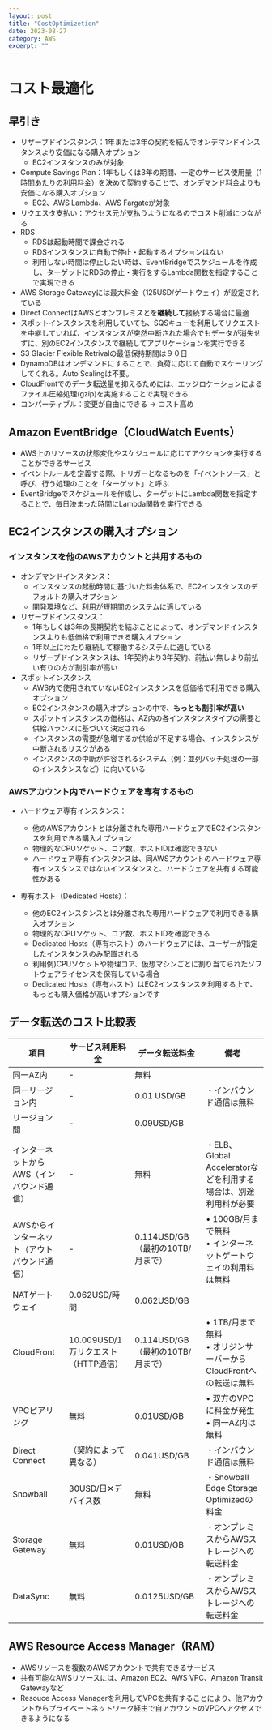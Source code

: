 ```yaml
---
layout: post
title: "CostOptimizetion"
date: 2023-08-27
category: AWS
excerpt: ""
---
```

# コスト最適化
## 早引き
- リザーブドインスタンス：1年または3年の契約を結んでオンデマンドインスタンスより安価になる購入オプション
  - EC2インスタンスのみが対象
- Compute Savings Plan：1年もしくは3年の期間、一定のサービス使用量（1時間あたりの利用料金）を決めて契約することで、オンデマンド料金よりも安価になる購入オプション
  - EC2、AWS Lambda、AWS Fargateが対象
- リクエスタ支払い：アクセス元が支払うようになるのでコスト削減につながる
- RDS
  - RDSは起動時間で課金される
  - RDSインスタンスに自動で停止・起動するオプションはない
  - 利用しない時間は停止したい時は、EventBridgeでスケジュールを作成し、ターゲットにRDSの停止・実行をするLambda関数を指定することで実現できる
- AWS Storage Gatewayには最大料金（125USD/ゲートウェイ）が設定されている
- Direct ConnectはAWSとオンプレミスとを**継続して**接続する場合に最適
- スポットインスタンスを利用していても、SQSキューを利用してリクエストを中継していれば、インスタンスが突然中断された場合でもデータが消失せずに、別のEC2インスタンスで継続してアプリケーションを実行できる
- S3 Glacier Flexible Retrivalの最低保持期間は９０日
- DynamoDBはオンデマンドにすることで、負荷に応じて自動でスケーリングしてくれる。Auto Scalingは不要。
- CloudFrontでのデータ転送量を抑えるためには、エッジロケーションによるファイル圧縮処理(gzip)を実施することで実現できる
- コンパーティブル：変更が自由にできる -> コスト高め


## Amazon EventBridge（CloudWatch Events）
- AWS上のリソースの状態変化やスケジュールに応じてアクションを実行することができるサービス
- イベントルールを定義する際、トリガーとなるものを「イベントソース」と呼び、行う処理のことを「ターゲット」と呼ぶ
- EventBridgeでスケジュールを作成し、ターゲットにLambda関数を指定することで、毎日決まった時間にLambda関数を実行できる


## EC2インスタンスの購入オプション
### インスタンスを他のAWSアカウントと共用するもの
- オンデマンドインスタンス：
  - インスタンスの起動時間に基づいた料金体系で、EC2インスタンスのデフォルトの購入オプション
  - 開発環境など、利用が短期間のシステムに適している
- リザーブドインスタンス：
  - 1年もしくは3年の長期契約を結ぶことによって、オンデマンドインスタンスよりも低価格で利用できる購入オプション
  - 1年以上にわたり継続して稼働するシステムに適している
  - リザーブドインスタンスは、1年契約より3年契約、前払い無しより前払い有りの方が割引率が高い
- スポットインスタンス
  - AWS内で使用されていないEC2インスタンスを低価格で利用できる購入オプション
  - EC2インスタンスの購入オプションの中で、**もっとも割引率が高い**
  - スポットインスタンスの価格は、AZ内の各インスタンスタイプの需要と供給バランスに基づいて決定される
  - インスタンスの需要が急増するか供給が不足する場合、インスタンスが中断されるリスクがある
  - インスタンスの中断が許容されるシステム（例：並列バッチ処理の一部のインスタンスなど）に向いている

### AWSアカウント内でハードウェアを専有するもの
- ハードウェア専有インスタンス：
  - 他のAWSアカウントとは分離された専用ハードウェアでEC2インスタンスを利用できる購入オプション
  - 物理的なCPUソケット、コア数、ホストIDは確認できない
  - ハードウェア専有インスタンスは、同AWSアカウントのハードウェア専有インスタンスではないインスタンスと、ハードウェアを共有する可能性がある

- 専有ホスト（Dedicated Hosts）：
  - 他のEC2インスタンスとは分離された専用ハードウェアで利用できる購入オプション
  - 物理的なCPUソケット、コア数、ホストIDを確認できる
  - Dedicated Hosts（専有ホスト）のハードウェアには、ユーザーが指定したインスタンスのみ配置される
  - 利用例)CPUソケットや物理コア、仮想マシンごとに割り当てられたソフトウェアライセンスを保有している場合
  - Dedicated Hosts（専有ホスト）はEC2インスタンスを利用する上で、もっとも購入価格が高いオプションです
 
## データ転送のコスト比較表

| 項目 | サービス利用料金 | データ転送料金 | 備考 |
| --- | --- | --- | --- |
| 同一AZ内 | -  | 無料 |  |
| 同ーリージョン内 | - | 0.01 USD/GB | ・インバウンド通信は無料 |
| リージョン間 | - | 0.09USD/GB |  |
| インターネットからAWS（インバウンド通信） | - | 無料 | ・ELB、Global Acceleratorなどを利用する場合は、別途利用料が必要 |
| AWSからインターネット（アウトバウンド通信） | - | 0.114USD/GB（最初の10TB/月まで） | • 100GB/月まで無料<br>• インターネットゲートウェイの利用料は無料 |
| NATゲートウェイ | 0.062USD/時間 | 0.062USD/GB |  |
| CloudFront | 10.009USD/1万リクエスト（HTTP通信） | 0.114USD/GB（最初の10TB/月まで） | • 1TB/月まで無料<br>• オリジンサーバーからCloudFrontへの転送は無料 |
| VPCピアリング | 無料 | 0.01USD/GB | • 双方のVPCに料金が発生<br>• 同一AZ内は無料 |
| Direct Connect | （契約によって異なる） | 0.041USD/GB | ・インバウンド通信は無料 |
| Snowball | 30USD/日✕デバイス数 | 無料 | ・Snowball Edge Storage Optimizedの料金 |
| Storage Gateway | 無料 | 0.01USD/GB | ・オンプレミスからAWSストレージへの転送料金 |
| DataSync | 無料 | 0.0125USD/GB | ・オンプレミスからAWSストレージへの転送料金 |

## AWS Resource Access Manager（RAM）
- AWSリソースを複数のAWSアカウントで共有できるサービス
- 共有可能なAWSリソースには、Amazon EC2、AWS VPC、Amazon Transit Gatewayなど
- Resouce Access Managerを利用してVPCを共有することにより、他アカウントからプライベートネットワーク経由で自アカウントのVPCへアクセスできるようになる
